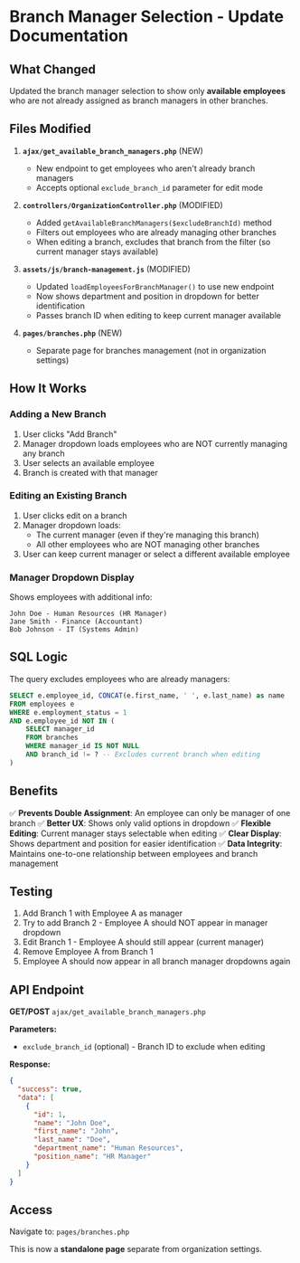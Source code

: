# Branch Manager Selection - Update Documentation

## What Changed

Updated the branch manager selection to show only **available employees** who are not already assigned as branch managers in other branches.

## Files Modified

1. **`ajax/get_available_branch_managers.php`** (NEW)
   - New endpoint to get employees who aren't already branch managers
   - Accepts optional `exclude_branch_id` parameter for edit mode

2. **`controllers/OrganizationController.php`** (MODIFIED)
   - Added `getAvailableBranchManagers($excludeBranchId)` method
   - Filters out employees who are already managing other branches
   - When editing a branch, excludes that branch from the filter (so current manager stays available)

3. **`assets/js/branch-management.js`** (MODIFIED)
   - Updated `loadEmployeesForBranchManager()` to use new endpoint
   - Now shows department and position in dropdown for better identification
   - Passes branch ID when editing to keep current manager available

4. **`pages/branches.php`** (NEW)
   - Separate page for branches management (not in organization settings)

## How It Works

### Adding a New Branch
1. User clicks "Add Branch"
2. Manager dropdown loads employees who are NOT currently managing any branch
3. User selects an available employee
4. Branch is created with that manager

### Editing an Existing Branch
1. User clicks edit on a branch
2. Manager dropdown loads:
   - The current manager (even if they're managing this branch)
   - All other employees who are NOT managing other branches
3. User can keep current manager or select a different available employee

### Manager Dropdown Display
Shows employees with additional info:
```
John Doe - Human Resources (HR Manager)
Jane Smith - Finance (Accountant)
Bob Johnson - IT (Systems Admin)
```

## SQL Logic

The query excludes employees who are already managers:

```sql
SELECT e.employee_id, CONCAT(e.first_name, ' ', e.last_name) as name
FROM employees e
WHERE e.employment_status = 1
AND e.employee_id NOT IN (
    SELECT manager_id 
    FROM branches 
    WHERE manager_id IS NOT NULL
    AND branch_id != ? -- Excludes current branch when editing
)
```

## Benefits

✅ **Prevents Double Assignment**: An employee can only be manager of one branch
✅ **Better UX**: Shows only valid options in dropdown
✅ **Flexible Editing**: Current manager stays selectable when editing
✅ **Clear Display**: Shows department and position for easier identification
✅ **Data Integrity**: Maintains one-to-one relationship between employees and branch management

## Testing

1. Add Branch 1 with Employee A as manager
2. Try to add Branch 2 - Employee A should NOT appear in manager dropdown
3. Edit Branch 1 - Employee A should still appear (current manager)
4. Remove Employee A from Branch 1
5. Employee A should now appear in all branch manager dropdowns again

## API Endpoint

**GET/POST** `ajax/get_available_branch_managers.php`

**Parameters:**
- `exclude_branch_id` (optional) - Branch ID to exclude when editing

**Response:**
```json
{
  "success": true,
  "data": [
    {
      "id": 1,
      "name": "John Doe",
      "first_name": "John",
      "last_name": "Doe",
      "department_name": "Human Resources",
      "position_name": "HR Manager"
    }
  ]
}
```

## Access

Navigate to: `pages/branches.php`

This is now a **standalone page** separate from organization settings.
